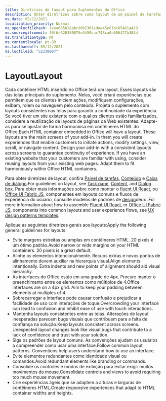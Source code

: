 ```yaml
---
title: Diretrizes de layout para Suplementos do Office
description: Obter diretrizes sobre como layout de um painel de tarefas ou caixa de diálogo em um Office Add-in.
ms.date: 05/12/2021
localization_priority: Normal
ms.openlocfilehash: 1eea665028abc90b2361edae45e81bc85481a429
ms.sourcegitcommit: 30f6c620380075e3459cac748ca0c656427b384d
ms.translationtype: MT
ms.contentlocale: pt-BR
ms.lasthandoff: 05/12/2021
ms.locfileid: "52330007"
---
```

# <a name="layout"></a><span data-ttu-id="f2259-103">Layout</span><span class="sxs-lookup"><span data-stu-id="f2259-103">Layout</span></span>

<span data-ttu-id="f2259-p101">Cada contêiner HTML inserido no Office terá um layout. Esses layouts são das telas principais do suplemento. Nelas, você criará experiências que permitem que os clientes iniciem ações, modifiquem configurações, exibam, rolem ou naveguem pelo conteúdo. Projeta o suplemento com layouts consistentes nas telas para garantir a continuidade da experiência. Se você tiver um site existente com o qual ps clientes estão familiarizados, considere a reutilização de layouts de páginas da Web existentes. Adapte-as para se ajustar de forma harmoniosa em contêineres HTML do Office.</span><span class="sxs-lookup"><span data-stu-id="f2259-p101">Each HTML container embedded in Office will have a layout. These layouts are the main screens of your add-in. In them you will create experiences that enable customers to initiate actions, modify settings, view, scroll, or navigate content. Design your add-in with a consistent layouts across screens to guarantee continuity of experience. If you have an existing website that your customers are familiar with using, consider reusing layouts from your existing web pages. Adapt them to fit harmoniously within Office HTML containers.</span></span>

<span data-ttu-id="f2259-110">Para obter diretrizes de layout, confira [Painel de tarefas](task-pane-add-ins.md), [Conteúdo](content-add-ins.md) e [Caixa de diálogo](dialog-boxes.md).</span><span class="sxs-lookup"><span data-stu-id="f2259-110">For guidelines on layout, see [Task pane](task-pane-add-ins.md), [Content](content-add-ins.md), and [Dialog box](dialog-boxes.md).</span></span> <span data-ttu-id="f2259-111">Para obter mais informações sobre como montar o [fluent UI React](using-office-ui-fabric-react.md), ou [Office UI Fabric JS](fabric-core.md), componentes em layouts comuns e fluxos de experiência do usuário, consulte modelos de padrões de [design](ux-design-pattern-templates.md)deux .</span><span class="sxs-lookup"><span data-stu-id="f2259-111">For more information about how to assemble [Fluent UI React](using-office-ui-fabric-react.md), or [Office UI Fabric JS](fabric-core.md), components into common layouts and user experience flows, see [UX design patterns templates](ux-design-pattern-templates.md).</span></span>

<span data-ttu-id="f2259-112">Aplique as seguintes diretrizes gerais aos layouts:</span><span class="sxs-lookup"><span data-stu-id="f2259-112">Apply the following general guidelines for layouts:</span></span>

*   <span data-ttu-id="f2259-p103">Evite margens estreitas ou amplas em contêineres HTML. 20 pixels é um ótimo padrão.</span><span class="sxs-lookup"><span data-stu-id="f2259-p103">Avoid narrow or wide margins on your HTML containers. 20 pixels is a great default.</span></span>
*   <span data-ttu-id="f2259-p104">Alinhe os elementos intencionalmente. Recuos extras e novos pontos de alinhamento devem auxiliar na hierarquia visual.</span><span class="sxs-lookup"><span data-stu-id="f2259-p104">Align elements intentionally. Extra indents and new points of alignment should aid visual hierarchy.</span></span>
*   <span data-ttu-id="f2259-p105">As interfaces do Office estão em uma grade de 4px. Procure manter o preenchimento entre os elementos como múltiplos de 4.</span><span class="sxs-lookup"><span data-stu-id="f2259-p105">Office interfaces are on a 4px grid. Aim to keep your padding between elements at multiples of 4.</span></span>
*   <span data-ttu-id="f2259-119">Sobrecarregar a interface pode causar confusão e prejudicar a facilidade de uso com interações de toque.</span><span class="sxs-lookup"><span data-stu-id="f2259-119">Overcrowding your interface can lead to confusion and inhibit ease of use with touch interactions.</span></span>
*   <span data-ttu-id="f2259-p106">Mantenha layouts consistentes entre as telas. Alterações de layout inesperadas parecem bugs visuais que contribuem para a falta de confiança na solução.</span><span class="sxs-lookup"><span data-stu-id="f2259-p106">Keep layouts consistent across screens. Unexpected layout changes look like visual bugs that contribute to a lack of confidence and trust with your solution.</span></span>
*   <span data-ttu-id="f2259-p107">Siga os padrões de layout comuns. As convenções ajudam os usuários a compreender como usar uma interface.</span><span class="sxs-lookup"><span data-stu-id="f2259-p107">Follow common layout patterns. Conventions help users understand how to use an interface.</span></span>
*   <span data-ttu-id="f2259-124">Evite elementos redundantes como identidade visual ou comandos.</span><span class="sxs-lookup"><span data-stu-id="f2259-124">Avoid redundant elements like branding or commands.</span></span>
*   <span data-ttu-id="f2259-125">Consolide os controles e modos de exibição para evitar exigir muitos movimentos do mouse.</span><span class="sxs-lookup"><span data-stu-id="f2259-125">Consolidate controls and views to avoid requiring too much mouse movement.</span></span>
*   <span data-ttu-id="f2259-126">Crie experiências ágeis que se adaptem a alturas e larguras de contêineres HTML.</span><span class="sxs-lookup"><span data-stu-id="f2259-126">Create responsive experiences that adapt to HTML container widths and heights.</span></span>
